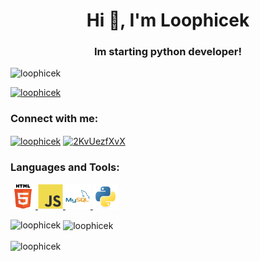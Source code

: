 <h1 align="center">Hi 👋, I'm Loophicek</h1>
<h3 align="center">Im starting python developer!</h3>

<p align="left"> <img src="https://komarev.com/ghpvc/?username=loophicek&label=Profile%20views&color=0e75b6&style=flat" alt="loophicek" /> </p>

<p align="left"> <a href="https://github.com/ryo-ma/github-profile-trophy"><img src="https://github-profile-trophy.vercel.app/?username=loophicek" alt="loophicek" /></a> </p>

<h3 align="left">Connect with me:</h3>
<p align="left">
<a href="https://www.youtube.com/c/loophicek" target="blank"><img align="center" src="https://raw.githubusercontent.com/rahuldkjain/github-profile-readme-generator/master/src/images/icons/Social/youtube.svg" alt="loophicek" height="30" width="40" /></a>
<a href="https://discord.gg/2KvUezfXvX" target="blank"><img align="center" src="https://raw.githubusercontent.com/rahuldkjain/github-profile-readme-generator/master/src/images/icons/Social/discord.svg" alt="2KvUezfXvX" height="30" width="40" /></a>
</p>

<h3 align="left">Languages and Tools:</h3>
<p align="left"> <a href="https://www.w3.org/html/" target="_blank" rel="noreferrer"> <img src="https://raw.githubusercontent.com/devicons/devicon/master/icons/html5/html5-original-wordmark.svg" alt="html5" width="40" height="40"/> </a> <a href="https://developer.mozilla.org/en-US/docs/Web/JavaScript" target="_blank" rel="noreferrer"> <img src="https://raw.githubusercontent.com/devicons/devicon/master/icons/javascript/javascript-original.svg" alt="javascript" width="40" height="40"/> </a> <a href="https://www.mysql.com/" target="_blank" rel="noreferrer"> <img src="https://raw.githubusercontent.com/devicons/devicon/master/icons/mysql/mysql-original-wordmark.svg" alt="mysql" width="40" height="40"/> </a> <a href="https://www.python.org" target="_blank" rel="noreferrer"> <img src="https://raw.githubusercontent.com/devicons/devicon/master/icons/python/python-original.svg" alt="python" width="40" height="40"/> </a> </p>

<p><img align="left" src="https://github-readme-stats.vercel.app/api/top-langs?username=loophicek&show_icons=true&locale=en&layout=compact" alt="loophicek" /></p>

<p>&nbsp;<img align="center" src="https://github-readme-stats.vercel.app/api?username=loophicek&show_icons=true&locale=en" alt="loophicek" /></p>

<p><img align="center" src="https://github-readme-streak-stats.herokuapp.com/?user=loophicek&" alt="loophicek" /></p>
